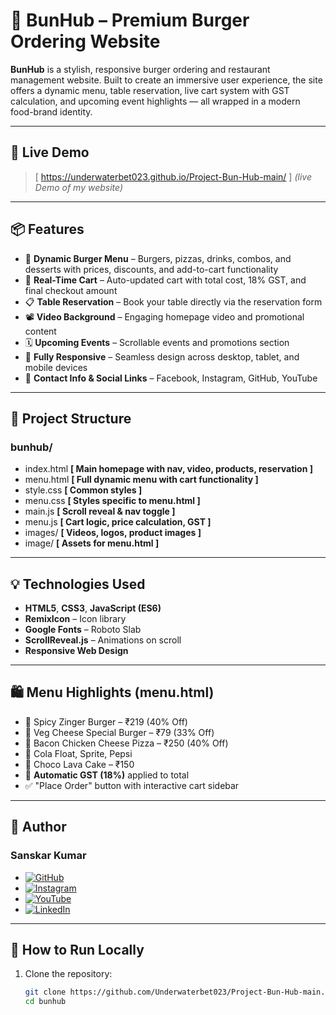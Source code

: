 # 🍔 BunHub – Premium Burger Ordering Website

**BunHub** is a stylish, responsive burger ordering and restaurant management website. Built to create an immersive user experience, the site offers a dynamic menu, table reservation, live cart system with GST calculation, and upcoming event highlights — all wrapped in a modern food-brand identity.

---

## 🔗 Live Demo

> [ https://underwaterbet023.github.io/Project-Bun-Hub-main/ ] *(live Demo of my website)*

---

## 📦 Features

- 🍔 **Dynamic Burger Menu** – Burgers, pizzas, drinks, combos, and desserts with prices, discounts, and add-to-cart functionality
- 🛒 **Real-Time Cart** – Auto-updated cart with total cost, 18% GST, and final checkout amount
- 📋 **Table Reservation** – Book your table directly via the reservation form
- 📽️ **Video Background** – Engaging homepage video and promotional content
- 🗓️ **Upcoming Events** – Scrollable events and promotions section
- 📱 **Fully Responsive** – Seamless design across desktop, tablet, and mobile devices
- 📧 **Contact Info & Social Links** – Facebook, Instagram, GitHub, YouTube

---

## 🧩 Project Structure

### bunhub/
- index.html  **[ Main homepage with nav, video, products, reservation ]**
- menu.html  **[ Full dynamic menu with cart functionality ]**
- style.css  **[ Common styles ]**
- menu.css  **[ Styles specific to menu.html ]**
- main.js  **[ Scroll reveal & nav toggle ]**
- menu.js **[ Cart logic, price calculation, GST ]**
- images/ **[ Videos, logos, product images ]**
- image/ **[ Assets for menu.html ]**


---

## 💡 Technologies Used

- **HTML5**, **CSS3**, **JavaScript (ES6)**
- **RemixIcon** – Icon library
- **Google Fonts** – Roboto Slab
- **ScrollReveal.js** – Animations on scroll
- **Responsive Web Design**

---

## 🛍️ Menu Highlights (menu.html)

- 🍔 Spicy Zinger Burger – ₹219 (40% Off)
- 🥬 Veg Cheese Special Burger – ₹79 (33% Off)
- 🍕 Bacon Chicken Cheese Pizza – ₹250 (40% Off)
- 🥤 Cola Float, Sprite, Pepsi
- 🍰 Choco Lava Cake – ₹150
- 🧾 **Automatic GST (18%)** applied to total
- ✅ "Place Order" button with interactive cart sidebar


---

## 👤 Author

### Sanskar Kumar

- [![GitHub](https://img.shields.io/badge/GitHub-Underwaterbet023-181717?style=flat&logo=github)](https://github.com/Underwaterbet023)
- [![Instagram](https://img.shields.io/badge/Instagram-mainhoonsanskar-E4405F?style=flat&logo=instagram)]([https://www.instagram.com/mainhoonsanskar](https://www.instagram.com/mainhoonsanskar))
- [![YouTube](https://img.shields.io/badge/YouTube-SanskarKumar--i1s-FF0000?style=flat&logo=youtube)](https://www.youtube.com/@SanskarKumar-i1s)
- [![LinkedIn](https://img.shields.io/badge/LinkedIn-Sanskar%20Kumar-0077B5?style=flat&logo=linkedin)](https://www.linkedin.com/in/sanskar-kumar-65162a2b5/)

---

## 🚀 How to Run Locally

1. Clone the repository:
   ```bash
   git clone https://github.com/Underwaterbet023/Project-Bun-Hub-main.git
   cd bunhub
